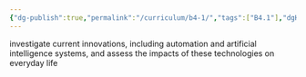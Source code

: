 ```yaml
---
{"dg-publish":true,"permalink":"/curriculum/b4-1/","tags":["B4.1"],"dgHomeLink":false}
---
```


investigate current innovations, including automation and artificial intelligence systems, and assess the impacts of these technologies on everyday life